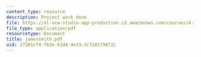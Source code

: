 ```yaml
---
content_type: resource
description: Project work done
file: https://ol-ocw-studio-app-production.s3.amazonaws.com/courses/4-155b-architectural-design-level-iii-a-student-center-for-mit-fall-2004/27281cf4f63e61d44e332cf28179872c_jamessmith.pdf
file_type: application/pdf
resourcetype: Document
title: jamessmith.pdf
uid: 27281cf4-f63e-61d4-4e33-2cf28179872c
---
```

